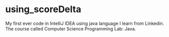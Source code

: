 # using_scoreDelta
My first ever code in IntelliJ IDEA using java language I learn from Linkedin.
The course called Computer Science Programming Lab: Java.
